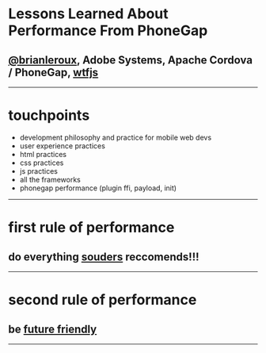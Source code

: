 # Lessons Learned About Performance From PhoneGap

## [@brianleroux](http://twitter.com/brianleroux), Adobe Systems, Apache Cordova / PhoneGap, [wtfjs](http://wtfjs.com)

---

# touchpoints

- development philosophy and practice for mobile web devs
- user experience practices
- html practices
- css practices
- js practices
- all the frameworks
- phonegap performance (plugin ffi, payload, init)

---

# first rule of performance

## do everything [souders](http://twitter.com/souders) reccomends!!!

---

# second rule of performance

## be [future friendly](http://futurefriend.ly)

---
